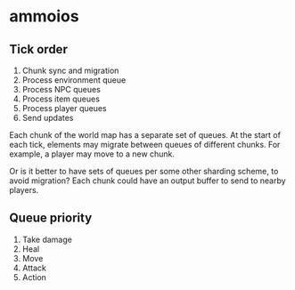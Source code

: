 # ammoios

## Tick order

1. Chunk sync and migration
2. Process environment queue
3. Process NPC queues
4. Process item queues
5. Process player queues
6. Send updates

Each chunk of the world map has a separate set of queues. At the start of each tick,
elements may migrate between queues of different chunks. For example, a player
may move to a new chunk.

Or is it better to have sets of queues per some other sharding scheme, to avoid
migration? Each chunk could have an output buffer to send to nearby players.

## Queue priority

1. Take damage
2. Heal
3. Move
4. Attack
5. Action 



